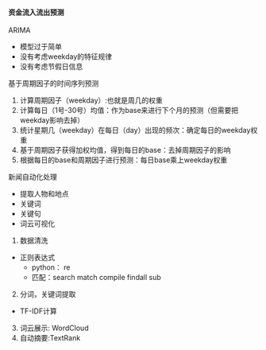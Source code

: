 #### 资金流入流出预测

ARIMA
- 模型过于简单
- 没有考虑weekday的特征规律
- 没有考虑节假日信息


基于周期因子的时间序列预测
1. 计算周期因子（weekday）:也就是周几的权重
2. 计算每日（1号-30号）均值：作为base来进行下个月的预测（但需要把weekday影响去掉）
3. 统计星期几（weekday）在每日（day）出现的频次：确定每日的weekday权重
4. 基于周期因子获得加权均值，得到每日的base：去掉周期因子的影响
5. 根据每日的base和周期因子进行预测：每日base乘上weekday权重


新闻自动化处理
- 提取人物和地点
- 关键词
- 关键句
- 词云可视化

1. 数据清洗
  - 正则表达式
    - python： re
    - 匹配：search match compile findall sub
2. 分词，关键词提取
  - TF-IDF计算
3. 词云展示: WordCloud
4. 自动摘要:TextRank




